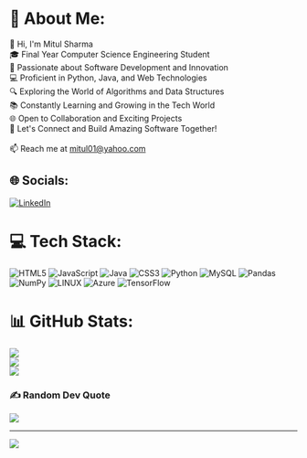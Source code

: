 # 💫 About Me:
👋 Hi, I'm Mitul Sharma<br>🎓 Final Year Computer Science Engineering Student<br>🚀 Passionate about Software Development and Innovation<br>💻 Proficient in Python, Java, and Web Technologies<br>🔍 Exploring the World of Algorithms and Data Structures<br>📚 Constantly Learning and Growing in the Tech World<br>🌐 Open to Collaboration and Exciting Projects<br>🌟 Let's Connect and Build Amazing Software Together!<br><br>📫 Reach me at mitul01@yahoo.com<br>


## 🌐 Socials:
[![LinkedIn](https://img.shields.io/badge/LinkedIn-%230077B5.svg?logo=linkedin&logoColor=white)](https://linkedin.com/in/https://www.linkedin.com/in/mitulsharma/) 

# 💻 Tech Stack:
![HTML5](https://img.shields.io/badge/html5-%23E34F26.svg?style=for-the-badge&logo=html5&logoColor=white) ![JavaScript](https://img.shields.io/badge/javascript-%23323330.svg?style=for-the-badge&logo=javascript&logoColor=%23F7DF1E) ![Java](https://img.shields.io/badge/java-%23ED8B00.svg?style=for-the-badge&logo=java&logoColor=white) ![CSS3](https://img.shields.io/badge/css3-%231572B6.svg?style=for-the-badge&logo=css3&logoColor=white) ![Python](https://img.shields.io/badge/python-3670A0?style=for-the-badge&logo=python&logoColor=ffdd54) ![MySQL](https://img.shields.io/badge/mysql-%2300f.svg?style=for-the-badge&logo=mysql&logoColor=white) ![Pandas](https://img.shields.io/badge/pandas-%23150458.svg?style=for-the-badge&logo=pandas&logoColor=white) ![NumPy](https://img.shields.io/badge/numpy-%23013243.svg?style=for-the-badge&logo=numpy&logoColor=white) ![LINUX](https://img.shields.io/badge/Linux-FCC624?style=for-the-badge&logo=linux&logoColor=black) ![Azure](https://img.shields.io/badge/azure-%230072C6.svg?style=for-the-badge&logo=azure-devops&logoColor=white) ![TensorFlow](https://img.shields.io/badge/TensorFlow-%23FF6F00.svg?style=for-the-badge&logo=TensorFlow&logoColor=white)
# 📊 GitHub Stats:
![](https://github-readme-stats.vercel.app/api?username=Mitul08&theme=dark&hide_border=true&include_all_commits=false&count_private=false)<br/>
![](https://github-readme-streak-stats.herokuapp.com/?user=Mitul08&theme=dark&hide_border=true)<br/>
![](https://github-readme-stats.vercel.app/api/top-langs/?username=Mitul08&theme=dark&hide_border=true&include_all_commits=false&count_private=false&layout=compact)

### ✍️ Random Dev Quote
![](https://quotes-github-readme.vercel.app/api?type=horizontal&theme=radical)

---
[![](https://visitcount.itsvg.in/api?id=Mitul08&icon=1&color=1)](https://visitcount.itsvg.in)

<!-- Proudly created with GPRM ( https://gprm.itsvg.in ) -->
